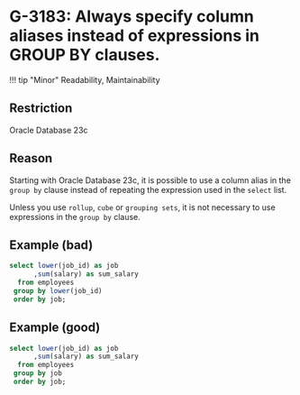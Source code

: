# G-3183: Always specify column aliases instead of expressions in GROUP BY clauses.

!!! tip "Minor"
    Readability, Maintainability

## Restriction

Oracle Database 23c

## Reason

Starting with Oracle Database 23c, it is possible to use a column alias in the `group by` clause instead of repeating the expression used in the `select` list.

Unless you use `rollup`, `cube` or `grouping sets`, it is not necessary to use expressions in the `group by` clause.

## Example (bad)

``` sql
select lower(job_id) as job
      ,sum(salary) as sum_salary
  from employees
 group by lower(job_id)
 order by job;
```

## Example (good)

``` sql
select lower(job_id) as job
      ,sum(salary) as sum_salary
  from employees
 group by job
 order by job;
```